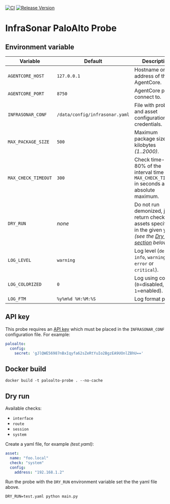 [![CI](https://github.com/infrasonar/paloalto-probe/workflows/CI/badge.svg)](https://github.com/infrasonar/paloalto-probe/actions)
[![Release Version](https://img.shields.io/github/release/infrasonar/paloalto-probe)](https://github.com/infrasonar/paloalto-probe/releases)

# InfraSonar PaloAlto Probe

## Environment variable

Variable            | Default                        | Description
------------------- | ------------------------------ | ------------
`AGENTCORE_HOST`    | `127.0.0.1`                    | Hostname or Ip address of the AgentCore.
`AGENTCORE_PORT`    | `8750`                         | AgentCore port to connect to.
`INFRASONAR_CONF`   | `/data/config/infrasonar.yaml` | File with probe and asset configuration like credentials.
`MAX_PACKAGE_SIZE`  | `500`                          | Maximum package size in kilobytes _(1..2000)_.
`MAX_CHECK_TIMEOUT` | `300`                          | Check time-out is 80% of the interval time with `MAX_CHECK_TIMEOUT` in seconds as absolute maximum.
`DRY_RUN`           | _none_                         | Do not run demonized, just return checks and assets specified in the given yaml _(see the [Dry run section](#dry-run) below)_.
`LOG_LEVEL`         | `warning`                      | Log level (`debug`, `info`, `warning`, `error` or `critical`).
`LOG_COLORIZED`     | `0`                            | Log using colors (`0`=disabled, `1`=enabled).
`LOG_FTM`           | `%y%m%d %H:%M:%S`              | Log format prefix.

## API key
This probe requires an [API key](https://docs.paloaltonetworks.com/pan-os/10-1/pan-os-panorama-api/get-started-with-the-pan-os-xml-api/get-your-api-key) which must be placed in the `INFRASONAR_CONF` configuration file. For example:

```yaml
paloalto:
  config:
    secret: 'gJlQWE56987nBxIqyfa62sZeRtYuIo2BgzEA9UOnlZBhU=='
```

## Docker build

```
docker build -t paloalto-probe . --no-cache
```

## Dry run

Available checks:
- `interface`
- `route`
- `session`
- `system`

Create a yaml file, for example _(test.yaml)_:

```yaml
asset:
  name: "foo.local"
  check: "system"
  config:
    address: "192.168.1.2"
```

Run the probe with the `DRY_RUN` environment variable set the the yaml file above.

```
DRY_RUN=test.yaml python main.py
```
